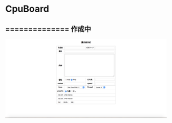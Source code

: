 # CpuBoard
==============
作成中
-----------------
![test](https://github.com/songgisung/CpuBoard/blob/master/pic/%EC%8A%A4%ED%81%AC%EB%A6%B0%EC%83%B7%202018-12-31%2001.21.04.png)
